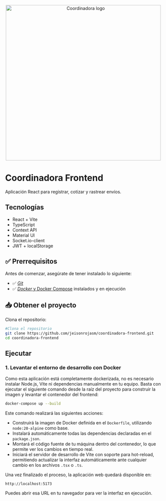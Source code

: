 <p align="center">
  <img src="https://coordinadora.com/wp-content/uploads/2023/03/logo-coordinadora.svg" width="500" alt="Coordinadora logo" />
</p>

# Coordinadora Frontend

Aplicación React para registrar, cotizar y rastrear envíos.

## Tecnologías

- React + Vite
- TypeScript
- Context API
- Material UI
- Socket.io-client
- JWT + localStorage

## ✅ Prerrequisitos

Antes de comenzar, asegúrate de tener instalado lo siguiente:

- ✅ [*Git*](https://git-scm.com/)
- ✅ [*Docker* y Docker Compose](https://www.docker.com/get-started) instalados y en ejecución

## 📥 Obtener el proyecto

Clona el repositorio:

```bash
#Clona el repositorio
git clone https://github.com/jeisonrojasm/coordinadora-frontend.git
cd coordinadora-frontend
```

## Ejecutar

### 1. Levantar el entorno de desarrollo con Docker

Como esta aplicación está completamente dockerizada, no es necesario instalar Node.js, Vite ni dependencias manualmente en tu equipo. Basta con ejecutar el siguiente comando desde la raíz del proyecto para construir la imagen y levantar el contenedor del frontend:

```bash
docker-compose up --build
```

Este comando realizará las siguientes acciones:

- Construirá la imagen de Docker definida en el `Dockerfile`, utilizando `node:20-alpine` como base.
- Instalará automáticamente todas las dependencias declaradas en el `package.json`.
- Montará el código fuente de tu máquina dentro del contenedor, lo que permite ver los cambios en tiempo real.
- Iniciará el servidor de desarrollo de Vite con soporte para hot-reload, permitiendo actualizar la interfaz automáticamente ante cualquier cambio en los archivos `.tsx` o `.ts`.

Una vez finalizado el proceso, la aplicación web quedará disponible en:

```arduino
http://localhost:5173
```

Puedes abrir esa URL en tu navegador para ver la interfaz en ejecución.
